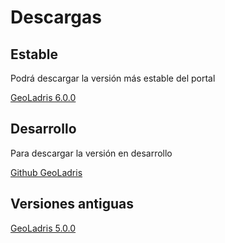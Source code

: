 # Descargas

## Estable

Podrá descargar la versión más estable del portal

[GeoLadris 6.0.0](http://nullisland.geomati.co:8082/repository/releases/org/fao/unredd/apps/demo/6.0.0/demo-6.0.0.war)

## Desarrollo

Para descargar la versión en desarrollo

[Github GeoLadris](https://github.com/geoladris/)

## Versiones antiguas

[GeoLadris 5.0.0](http://nullisland.geomati.co:8082/repository/releases/org/fao/unredd/apps/demo/5.0.0/demo-5.0.0.war)
